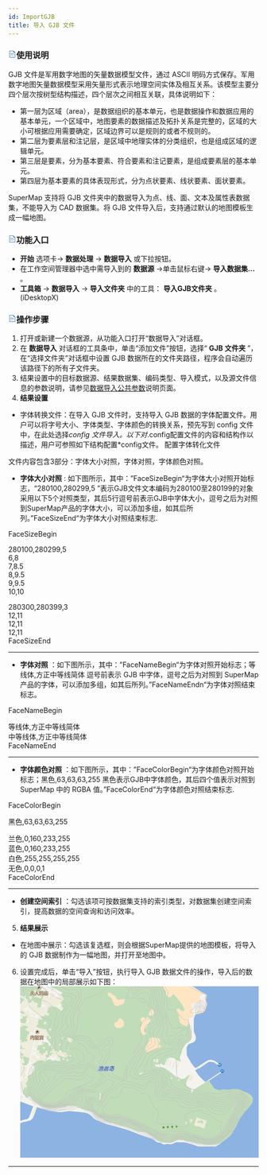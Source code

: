 ```yaml
---
id: ImportGJB
title: 导入 GJB 文件  
---  
```

### ![](../../img/read.gif)使用说明

GJB 文件是军用数字地图的矢量数据模型文件，通过 ASCII
明码方式保存。军用数字地图矢量数据模型采用矢量形式表示地理空间实体及相互关系。该模型主要分四个层次按树型结构描述，四个层次之间相互关联，具体说明如下：

* 第一层为区域（area），是数据组织的基本单元，也是数据操作和数据应用的基本单元，一个区域中，地图要素的数据描述及拓扑关系是完整的，区域的大小可根据应用需要确定，区域边界可以是规则的或者不规则的。
* 第二层为要素层和注记层，是区域中地理实体的分类组织，也是组成区域的逻辑单元。
* 第三层是要素，分为基本要素、符合要素和注记要素，是组成要素层的基本单元。
* 第四层为基本要素的具体表现形式，分为点状要素、线状要素、面状要素。

SuperMap 支持将 GJB 文件夹中的数据导入为点、线、面、文本及属性表数据集，不能导入为 CAD 数据集。将 GJB
文件导入后，支持通过默认的地图模板生成一幅地图。

### ![](../../img/read.gif)功能入口

* **开始** 选项卡-> **数据处理** -> **数据导入** 或下拉按钮。
* 在工作空间管理器中选中需导入到的 **数据源** ->单击鼠标右键-> **导入数据集...** 。
* **工具箱** -> **数据导入** -> **导入文件夹** 中的工具： **导入GJB文件夹** 。(iDesktopX)

### ![](../../img/read.gif)操作步骤

1. 打开或新建一个数据源，从功能入口打开“数据导入”对话框。
2. 在 **数据导入** 对话框的工具条中，单击“添加文件”按钮，选择“ **GJB 文件夹** ”，在“选择文件夹”对话框中设置 GJB 数据所在的文件夹路径，程序会自动遍历该路径下的所有子文件夹。
3. 结果设置中的目标数据源、结果数据集、编码类型、导入模式，以及源文件信息的参数说明，请参见[数据导入公共参数](ParameterSettingDia)说明页面。
4. **结果设置**
* 字体转换文件：在导入 GJB 文件时，支持导入 GJB 数据的字体配置文件。用户可以将字号大小、字体类型、字体颜色的转换关系，预先写到 config 文件中，在此处选择*config 文件导入。以下对*.config配置文件的内容和结构作以描述，用户可参照如下结构配置*config文件。
配置字体转化文件

文件内容包含3部分：字体大小对照，字体对照，字体颜色对照。

  * **字体大小对照** : 如下图所示，其中：”FaceSizeBegin“为字体大小对照开始标志，“280100,280299,5 ”表示GJB文件文本编码为280100至280199的对象采用以下5个对照类型，其后5行逗号前表示GJB中字体大小，逗号之后为对照到SuperMap产品的字体大小，可以添加多组，如其后所列。”FaceSizeEnd“为字体大小对照结束标志. 

FaceSizeBegin

280100,280299,5  
6,8  
7,8.5  
8,9.5  
9,9.5  
10,10  

280300,280399,3  
12,11  
12,11  
12,11  
FaceSizeEnd  

---  
  * **字体对照** ：如下图所示，其中：”FaceNameBegin“为字体对照开始标志；等线体,方正中等线简体 逗号前表示 GJB 中字体，逗号之后为对照到 SuperMap 产品的字体，可以添加多组，如其后所列。”FaceNameEndn“为字体对照结束标志。 

FaceNameBegin

等线体,方正中等线简体  
中等线体,方正中等线简体  
FaceNameEnd  

---  
  * **字体颜色对照** ：如下图所示，其中：”FaceColorBegin“为字体颜色对照开始标志；黑色,63,63,63,255 黑色表示GJB中字体颜色，其后四个值表示对照到 SuperMap 中的 RGBA 值。”FaceColorEnd“为字体颜色对照结束标志. 

FaceColorBegin

黑色,63,63,63,255

兰色,0,160,233,255  
蓝色,0,160,233,255  
白色,255,255,255,255  
无色,0,0,0,1  
FaceColorEnd  

---  
* **创建空间索引** ：勾选该项可按数据集支持的索引类型，对数据集创建空间索引，提高数据的空间查询和访问效率。
5. **结果展示**
* 在地图中展示：勾选该复选框，则会根据SuperMap提供的地图模板，将导入的 GJB 数据制作为一幅地图，并打开至地图中。
6. 设置完成后，单击“导入”按钮，执行导入 GJB 数据文件的操作，导入后的数据在地图中的局部展示如下图：  ![](img/GJBResult.png)  
---  


